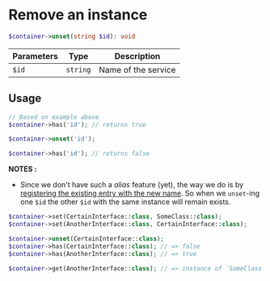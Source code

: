 # Remove an instance

```php
$container->unset(string $id): void
```

| Parameters | Type | Description |
| --- | --- | --- |
| `$id` | `string` | Name of the service |

## Usage

```php
// Based on example above
$container->has('id'); // returns true

$container->unset('id');

$container->has('id'); // returns false
```

**NOTES :**

- Since we don't have such a _alias_ feature (yet), the way we do is by [registering the existing entry with the new name](registering-an-instance#3-use-existing-entry-as-an-alias). So when we `unset`-ing one `$id` the other `$id` with the same instance will remain exists.

```php
$container->set(CertainInterface::class, SomeClass::class);
$container->set(AnotherInterface::class, CertainInterface::class);

$container->unset(CertainInterface::class);
$container->has(CertainInterface::class); // => false
$container->has(AnotherInterface::class); // => true

$container->get(AnotherInterface::class); // => instance of `SomeClass`
```
